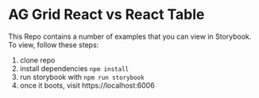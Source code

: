 # AG Grid React vs React Table

This Repo contains a number of examples that you can view in Storybook. To view, follow these steps:

1. clone repo
2. install dependencies `npm install`
3. run storybook with `npm run storybook`
4. once it boots, visit https://localhost:6006